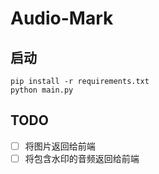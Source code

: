 # Audio-Mark

## 启动
```shell
pip install -r requirements.txt
python main.py
```

## TODO
- [ ] 将图片返回给前端
- [ ] 将包含水印的音频返回给前端
